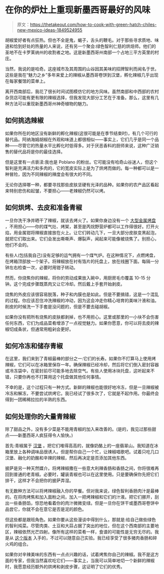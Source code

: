 # 在你的炉灶上重现新墨西哥最好的风味

> 原文：<https://thetakeout.com/how-to-cook-with-green-hatch-chiles-new-mexico-ideas-1849524955>

胡椒爱好者有点狂热。但也不全是鬼，蝎子，舌头的鞭毛。对于那些寻求质地、味道和恰到好处的热量的人来说，还有另一个聚会:绿色智利仁慈的烘焙师。他们的圣地不在卡罗莱纳州的收割者之地。这是新墨西哥州南部一个占地三平方英里的村庄。



当然，我说的是哈奇。这座城市及其周围的山谷因其美味的招牌智利而闻名于世。这些是我在“魅力之乡”多年来爱上的辣椒从墨西哥卷饼到汉堡，孵化辣椒几乎出现在每家餐馆的菜单上。

离开西南部后，我花了很长时间试图模仿它的地方风味。虽然南部和中西部的农村杂货店可能有更有限的辣椒选择，但我发现大部分工艺在于准备。那么，这里有几种方法可以重现新墨西哥州神奇植物的魅力。

## **如何挑选辣椒**

如果你所在的地区没有新鲜的孵化辣椒(这很可能是在季节结束时)，有几个可行的替代品。阿纳海姆胡椒在外观和味道上都很相似——事实上，它们几乎是同一个品种——尽管它的热量水平比孵化时低得多。对于厌恶香料的厨师来说，这种广泛销售的替代品将是你的最佳选择。

但是这里有一点亵渎:我也是 Poblano 的粉丝。它可能没有哈奇山谷迷人，但这个智利是充满活力和多肉的，它的宽皮实际上是为了烘烤而做的。每一种都可以是一种冒险，因为不同辣椒的辣度会有很大的不同。

无论你选择哪一种，都要寻找那些皮肤坚硬有光泽的品种。如果你的农产品区看起来特别悲伤和起皱，不要担心——老辣椒仍然可以烤。

## **如何烘烤、去皮和准备青椒**

一旦你洗干净并晒干了辣椒，就该去烤火了。如果你身边没有一个 [大型金属烤盘](https://www.youtube.com/watch?v=rjrC6Ear7Dg) ，不用担心——你的煤气灶、烤架，甚至是丙烷野营炉都可以工作得很好。打开火焰，用金属钳将辣椒直接放在火上。让它们转动几下，一旦大部分皮肤变黑起泡，就把它们取出来。它们会发出嘶嘶声、爆裂声，闻起来可能像被烧焦了。别担心，他们不会的。

有些人(包括我自己)没有足够的运气拥有一个煤气炉。在这种情况下，点燃烤盘，在烤箱顶部放一个架子。将辣椒放在衬有箔片的托盘上，放在线圈下面。每隔一分钟左右检查一次，必要时用钳子转动。

然而，你烧焦你的辣椒，将你的劳动成果放入碗中，用厨房毛巾覆盖 10-15 分钟。这个完成步骤既蒸肉又让它冷却。然后戴上手套开始剥皮。

烧焦的外皮应该很容易脱落，种子和内膜也是如此。但是不要搞错，这是一个混乱的过程。你应该忍住冲洗辣椒的冲动，因为这会冲走你精心培育的美味汁液和油。削皮的时候洗一下手套是没问题的，但是不要去碰胡椒。

如果你没有把所有烧焦的皮肤都剥掉，也不用担心。这里或那里的一小块不会伤害任何东西，它们为成品菜肴增添了一点视觉魅力。如果你愿意，你可以将去皮的辣椒切成条状，但通常用粗剁会更好。

## 如何冷冻和储存青椒

在这里，我们来到了青椒最棒的部分之一:它们的长寿。如果你不打算马上使用烤辣椒，它们可以在冰箱里保存一年。确保辣椒已经冷却，然后将它们倒入密封容器或冷冻袋中，在密封前尽可能多地去除空气。有些人使用冰块托盘，这听起来不错，只要你再也不打算用这个托盘做其他任何事情。

不幸的是，这个过程只有一种方式。新鲜的辣椒也能很好地冷冻，但是一旦辣椒被冷冻和解冻，不要尝试烘烤它。我已经试了很多次了，它就是不起作用。你最终会得到一团稀稀拉拉的半熟的东西。

## 如何处理你的大量青辣椒

除了甜品之外，没有多少菜是不能用青椒的加入来改善的。(是的，我见过那些甜点——新墨西哥人疯狂得令人愉快。)

首先:青椒属于 [汉堡](https://www.youtube.com/watch?v=_tVnPn02oOc) 。把它们堆得高高的，就像奶酪上的一座翡翠山。我知道在冰箱里放上各种调味品很诱人。但是帮你自己一个忙，让辣椒唱歌吧。试着只吃几口汉堡、融化的奶酪和辛辣的辣椒，然后再决定是否添加其他东西。

披萨是另一种天然媒介。将烤辣椒撒在一些意大利辣香肠和香肠之间，你将很难再回到普通的老青椒。必要时，罐装青椒也可以在这里使用。只是要确保你先把它们排干，这样才不会把你的披萨弄湿。

有无数种方法可以将烤辣椒融入你的早餐。但对我来说，绿色智利香肠肉汁是最棒的。在将肉烤焦和加入面粉之间，加入一把烤辣椒和它们的汁液。把它们挪开，刮出一些香肠馅，惊恐地看着你的肉汁微微变绿。但是一旦你在饼干或墨西哥卷饼中品尝它，你就不会在意它是否是泥的颜色。

但这些都是跟班角色。如果你要从这些漫谈中得到什么，那就是:给自己做些绿色的智利炖菜。尽管肉类、土豆和大蒜占据了突出的地位，但在这个西南部的主要地区，辣椒依然光芒四射。像所有这样的菜肴一样，食谱的可能性是无穷无尽的。我是从 [这个版本](https://santafeschoolofcooking.com/Recipes/Archived_Recipes/Green_Chile_Stew/index.html) 入手的，不过可以随意自己实验。我已经享受了很多猪肉香肠和碎火鸡的组合。

如果你对辛辣美味的东西有一点点兴趣的话，试着烤焦你自己的辣椒。我不是这方面的专家，但我当然喜欢吃它们——事实上，当我可以简单地切一个新鲜的辣椒时，我愿意经历额外的烘烤和剥皮步骤，这证明了它们的优秀。